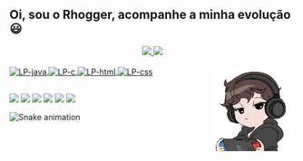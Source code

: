 ## Oi, sou o Rhogger, acompanhe a minha evolução 😃
  
<div align="center">
  <a href="https://github.com/rhogger">
  <img height="180em" src="https://github-readme-stats.vercel.app/api?username=rhogger&show_icons=true&theme=maroongold&include_all_commits=true&count_private=true"/>
  <img height="180em" src="https://github-readme-stats.vercel.app/api/top-langs/?username=rhogger&layout=compact&langs_count=7&theme=maroongold"/>
</div>
  
<div style="display: inline_block"><br>
  <img align="center" alt="LP-java" height="40" width="50" src="https://cdn.jsdelivr.net/gh/devicons/devicon/icons/java/java-original.svg" />
  <img align="center" alt="LP-c" height="40" width="50" src="https://cdn.jsdelivr.net/gh/devicons/devicon/icons/c/c-original.svg" />
  <img align="center" alt="LP-html" height="40" width="50" src="https://cdn.jsdelivr.net/gh/devicons/devicon/icons/html5/html5-original.svg" />
  <img align="center" alt="LP-css" height="40" width="50" src="https://cdn.jsdelivr.net/gh/devicons/devicon/icons/css3/css3-original.svg" />
  <img align="right" alt="Rhogger-pic" height="150" src="https://github.com/Rhogger/rhogger/blob/main/images/picme.png">
</div>
  
  ##
  
<div id="redes"> 
  <a href="https://contate.me/RhoggerFS" target="_blank"><img src="https://img.shields.io/badge/WhatsApp-25D366?style=for-the-badge&logo=whatsapp&logoColor=white" target="_blank"></a>
  <a href="https://www.linkedin.com/in/rhogger-freitas-699594214/" target="_blank"><img src="https://img.shields.io/badge/-LinkedIn-%230077B5?style=for-the-badge&logo=linkedin&logoColor=white" target="_blank"></a> 
  <a href="https://www.instagram.com/rhogger._.fs/" target="_blank"><img src="https://img.shields.io/badge/-Instagram-%23E4405F?style=for-the-badge&logo=instagram&logoColor=white" target="_blank"></a>
  <a href="https://www.facebook.com/rhogger.freitas/" target="_blank"><img src="https://img.shields.io/badge/Facebook-1877F2?style=for-the-badge&logo=facebook&logoColor=white" target="_blank"></a>
  <a href = "mailto:rhoggerrv@gmail.com"><img src="https://img.shields.io/badge/-Gmail-%23333?style=for-the-badge&logo=gmail&logoColor=white" target="_blank"></a>
  <a href="https://discord.com/channels/@me/968511537520214037" target="_blank"><img src="https://img.shields.io/badge/Discord-7289DA?style=for-the-badge&logo=discord&logoColor=white" target="_blank"></a> 
  
![Snake animation](https://github.com/Rhogger/rhogger/blob/output/github-contribution-grid-snake.svg)
 
</div>
